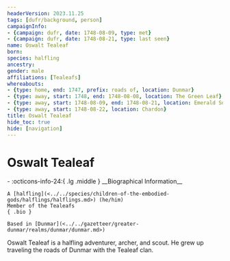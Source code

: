 ```yaml
---
headerVersion: 2023.11.25
tags: [dufr/background, person]
campaignInfo:
- {campaign: dufr, date: 1748-08-09, type: met}
- {campaign: dufr, date: 1748-08-21, type: last seen}
name: Oswalt Tealeaf
born:
species: halfling
ancestry:
gender: male
affiliations: [Tealeafs]
whereabouts:
- {type: home, end: 1747, prefix: roads of, location: Dunmar}
- {type: away, start: 1748, end: 1748-08-08, location: The Green Leaf}
- {type: away, start: 1748-08-09, end: 1748-08-21, location: Emerald Song}
- {type: away, start: 1748-08-22, location: Chardon}
title: Oswalt Tealeaf
hide_toc: true
hide: [navigation]
---
```

# Oswalt Tealeaf
<div class="grid cards ext-narrow-margin ext-one-column" markdown>
- :octicons-info-24:{ .lg .middle } __Biographical Information__

    A [halfling](<../../species/children-of-the-embodied-gods/halflings/halflings.md>) (he/him)  
    Member of the Tealeafs  
    { .bio }

    Based in [Dunmar](<../../gazetteer/greater-dunmar/realms/dunmar/dunmar.md>)
</div>




Oswalt Tealeaf is a halfling adventurer, archer, and scout. He grew up traveling the roads of Dunmar with the Tealeaf clan. 



